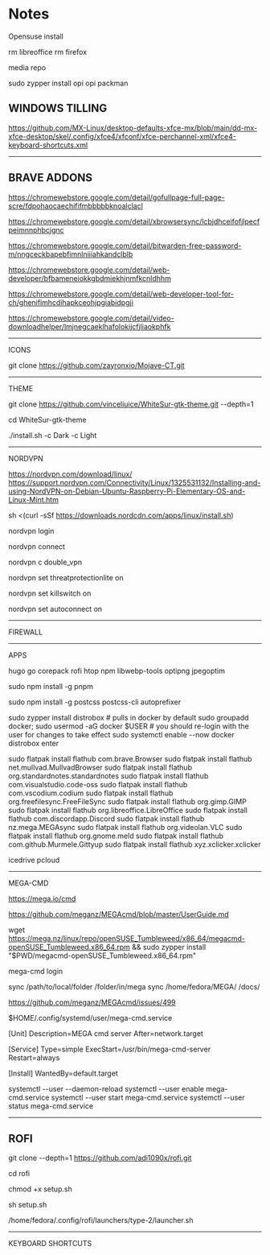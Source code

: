 # Notes
Opensuse install

rm libreoffice
rm firefox

media repo

sudo zypper install opi
opi packman

## WINDOWS TILLING

https://github.com/MX-Linux/desktop-defaults-xfce-mx/blob/main/dd-mx-xfce-desktop/skel/.config/xfce4/xfconf/xfce-perchannel-xml/xfce4-keyboard-shortcuts.xml

---

## BRAVE ADDONS

https://chromewebstore.google.com/detail/gofullpage-full-page-scre/fdpohaocaechififmbbbbbknoalclacl

https://chromewebstore.google.com/detail/xbrowsersync/lcbjdhceifofjlpecfpeimnnphbcjgnc

https://chromewebstore.google.com/detail/bitwarden-free-password-m/nngceckbapebfimnlniiiahkandclblb

https://chromewebstore.google.com/detail/web-developer/bfbameneiokkgbdmiekhjnmfkcnldhhm

https://chromewebstore.google.com/detail/web-developer-tool-for-ch/ghenifimhcdihapkceohjpgiabidpgji

https://chromewebstore.google.com/detail/video-downloadhelper/lmjnegcaeklhafolokijcfjliaokphfk

---

ICONS

git clone https://github.com/zayronxio/Mojave-CT.git

---

THEME

git clone https://github.com/vinceliuice/WhiteSur-gtk-theme.git --depth=1

cd WhiteSur-gtk-theme

./install.sh -c Dark -c Light


---

NORDVPN

https://nordvpn.com/download/linux/
https://support.nordvpn.com/Connectivity/Linux/1325531132/Installing-and-using-NordVPN-on-Debian-Ubuntu-Raspberry-Pi-Elementary-OS-and-Linux-Mint.htm

sh <(curl -sSf https://downloads.nordcdn.com/apps/linux/install.sh)


nordvpn login

nordvpn connect

nordvpn c double_vpn

nordvpn set threatprotectionlite on

nordvpn set killswitch on

nordvpn set autoconnect on

---

FIREWALL

---

APPS 

hugo go corepack rofi htop npm libwebp-tools optipng jpegoptim

sudo npm install -g pnpm

sudo npm install -g postcss postcss-cli autoprefixer

sudo zypper install distrobox # pulls in docker by default
sudo groupadd docker; sudo usermod -aG docker $USER # you should re-login with the user for changes to take effect
sudo systemctl enable --now docker
distrobox enter

sudo flatpak install flathub com.brave.Browser
sudo flatpak install flathub net.mullvad.MullvadBrowser
sudo flatpak install flathub org.standardnotes.standardnotes
sudo flatpak install flathub com.visualstudio.code-oss
sudo flatpak install flathub com.vscodium.codium
sudo flatpak install flathub org.freefilesync.FreeFileSync
sudo flatpak install flathub org.gimp.GIMP
sudo flatpak install flathub org.libreoffice.LibreOffice
sudo flatpak install flathub com.discordapp.Discord
sudo flatpak install flathub nz.mega.MEGAsync
sudo flatpak install flathub org.videolan.VLC
sudo flatpak install flathub org.gnome.meld
sudo flatpak install flathub com.github.Murmele.Gittyup
sudo flatpak install flathub xyz.xclicker.xclicker

icedrive
pcloud

---

MEGA-CMD

https://mega.io/cmd

https://github.com/meganz/MEGAcmd/blob/master/UserGuide.md

wget https://mega.nz/linux/repo/openSUSE_Tumbleweed/x86_64/megacmd-openSUSE_Tumbleweed.x86_64.rpm && sudo zypper install "$PWD/megacmd-openSUSE_Tumbleweed.x86_64.rpm"

mega-cmd login

sync /path/to/local/folder /folder/in/mega
sync /home/fedora/MEGA/ /docs/


https://github.com/meganz/MEGAcmd/issues/499

$HOME/.config/systemd/user/mega-cmd.service

[Unit]
Description=MEGA cmd server
After=network.target

[Service]
Type=simple
ExecStart=/usr/bin/mega-cmd-server
Restart=always

[Install]
WantedBy=default.target


systemctl --user --daemon-reload
systemctl --user enable mega-cmd.service
systemctl --user start mega-cmd.service
systemctl --user status mega-cmd.service

---

## ROFI

git clone --depth=1 https://github.com/adi1090x/rofi.git

cd rofi

chmod +x setup.sh

sh setup.sh

/home/fedora/.config/rofi/launchers/type-2/launcher.sh

---

KEYBOARD SHORTCUTS

